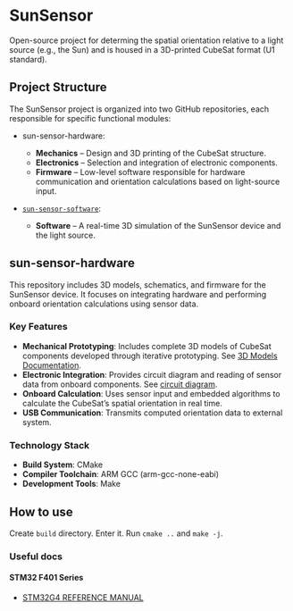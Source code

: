 # SunSensor

Open-source project for determing the spatial orientation relative to a light source (e.g., the Sun) and is housed in a 3D-printed CubeSat format (U1 standard).

## Project Structure

The SunSensor project is organized into two GitHub repositories, each responsible for specific functional modules:

* sun-sensor-hardware:

  * **Mechanics** – Design and 3D printing of the CubeSat structure.
  * **Electronics** – Selection and integration of electronic components.
  * **Firmware** – Low-level software responsible for hardware communication and orientation calculations based on light-source input.

* [`sun-sensor-software`](https://github.com/SEEK-Academy/sun-sensor-software):

  * **Software** – A real-time 3D simulation of the SunSensor device and the light source.

## sun-sensor-hardware

This repository includes 3D models, schematics, and firmware for the SunSensor device. It focuses on integrating hardware and performing onboard orientation calculations using sensor data.

### Key Features

* **Mechanical Prototyping**: Includes complete 3D models of CubeSat components developed through iterative prototyping. See [3D Models Documentation](/doc/3D_models/README.md).
* **Electronic Integration**: Provides circuit diagram and  reading of sensor data from onboard components. See [circuit diagram](/doc/components/sch-sunsensor-v2.pdf).
* **Onboard Calculation**: Uses sensor input and embedded algorithms to calculate the CubeSat’s spatial orientation in real time.
* **USB Communication**: Transmits computed orientation data to external system.

### Technology Stack

- **Build System**: CMake
- **Compiler Toolchain**: ARM GCC (arm-gcc-none-eabi)
- **Development Tools**: Make

## How to use

Create `build` directory.
Enter it.
Run `cmake ..` and `make -j`.

### Useful docs

#### STM32 F401 Series

* [STM32G4 REFERENCE MANUAL](https://www.st.com/resource/en/reference_manual/rm0368-stm32f401xbc-and-stm32f401xde-advanced-armbased-32bit-mcus-stmicroelectronics.pdf)

